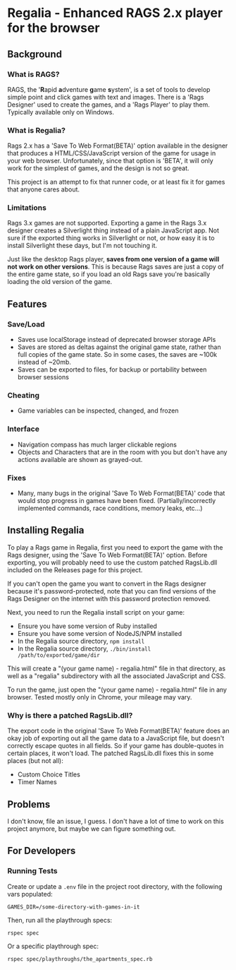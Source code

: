 # Regalia - Enhanced RAGS 2.x player for the browser

## Background

### What is RAGS?

RAGS, the '**R**apid **a**dventure **g**ame **s**ystem', is a set of tools to develop simple point and click games with text and images. There is a 'Rags Designer' used to create the games, and a 'Rags Player' to play them. Typically available only on Windows.

### What is Regalia?

Rags 2.x has a 'Save To Web Format(BETA)' option available in the designer that produces a HTML/CSS/JavaScript version of the game for usage in your web browser. Unfortunately, since that option is 'BETA', it will only work for the simplest of games, and the design is not so great.

This project is an attempt to fix that runner code, or at least fix it for games that anyone cares about.

### Limitations

Rags 3.x games are not supported. Exporting a game in the Rags 3.x designer creates a Silverlight thing instead of a plain JavaScript app. Not sure if the exported thing works in Silverlight or not, or how easy it is to install Silverlight these days, but I'm not touching it.

Just like the desktop Rags player, **saves from one version of a game will not work on other versions**. This is because Rags saves are just a copy of the entire game state, so if you load an old Rags save you're basically loading the old version of the game.

## Features

### Save/Load

* Saves use localStorage instead of deprecated browser storage APIs
* Saves are stored as deltas against the original game state, rather than full copies of the game state. So in some cases, the saves are ~100k instead of ~20mb.
* Saves can be exported to files, for backup or portability between browser sessions

### Cheating

* Game variables can be inspected, changed, and frozen

### Interface

* Navigation compass has much larger clickable regions
* Objects and Characters that are in the room with you but don't have any actions available are shown as grayed-out.

### Fixes

* Many, many bugs in the original 'Save To Web Format(BETA)' code that would stop progress in games have been fixed. (Partially/incorrectly implemented commands, race conditions, memory leaks, etc...)

## Installing Regalia

To play a Rags game in Regalia, first you need to export the game with the Rags designer, using the 'Save To Web Format(BETA)' option. Before exporting, you will probably need to use the custom patched RagsLib.dll included on the Releases page for this project.

If you can't open the game you want to convert in the Rags designer because it's password-protected, note that you can find versions of the Rags Designer on the internet with this password protection removed.

Next, you need to run the Regalia install script on your game:

* Ensure you have some version of Ruby installed
* Ensure you have some version of NodeJS/NPM installed
* In the Regalia source directory, `npm install`
* In the Regalia source directory, `./bin/install /path/to/exported/game/dir`

This will create a "(your game name) - regalia.html" file in that directory, as well as a "regalia" subdirectory with all the associated JavaScript and CSS.

To run the game, just open the "(your game name) - regalia.html" file in any browser. Tested mostly only in Chrome, your mileage may vary.

### Why is there a patched RagsLib.dll?

The export code in the original 'Save To Web Format(BETA)' feature does an okay job of exporting out all the game data to a JavaScript file, but doesn't correctly escape quotes in all fields. So if your game has double-quotes in certain places, it won't load. The patched RagsLib.dll fixes this in some places (but not all):

* Custom Choice Titles
* Timer Names

## Problems

I don't know, file an issue, I guess. I don't have a lot of time to work on this project anymore, but maybe we can figure something out.

## For Developers

### Running Tests

Create or update a `.env` file in the project root directory, with the following vars populated:
```
GAMES_DIR=/some-directory-with-games-in-it
```

Then, run all the playthrough specs:

`rspec spec`

Or a specific playthrough spec:

`rspec spec/playthroughs/the_apartments_spec.rb`
